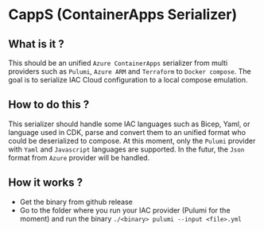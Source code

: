 # CappS (ContainerApps Serializer)

## What is it ?
This should be an unified `Azure ContainerApps` serializer from multi providers such as `Pulumi`, `Azure ARM` and `Terraform` to `Docker compose`. The goal is to serialize IAC Cloud configuration to a local compose emulation.

## How to do this ?
This serializer should handle some IAC languages such as Bicep, Yaml, or language used in CDK, parse and convert them to an unified format who could be deserialized to compose.
At this moment, only the `Pulumi` provider with `Yaml` and `Javascript` languages are supported. In the futur, the `Json` format from `Azure` provider will be handled.

## How it works ?
- Get the binary from github release
- Go to the folder where you run your IAC provider (Pulumi for the moment) and run the binary `./<binary> pulumi --input <file>.yml`